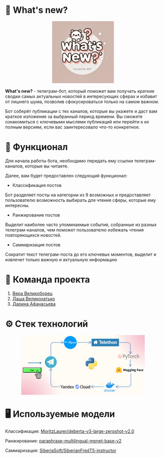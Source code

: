 # 📃 What's new?

<p align="center">
  <img src="images/logo.jpeg" width="200">
</p>

**What's new?** - телеграм-бот, который поможет вам получать краткие сводки самых актуальных новостей в интересующих сферах и избавит от лишнего шума, позволив сфокусироваться только на самом важном.  

Бот соберёт публикации с тех каналов, которые вы укажете и даст вам краткое изложение за выбранный период времени. Вы сможете ознакомиться с ключевыми мыслями публикаций или перейти к их полным версиям, если вас заинтересовало что-то конкретное. 


# 📲 Функционал

Для начала работы бота, необходимо передать ему ссылки телеграм-каналов, которые вы читаете.

Далее, вам будет предоставлен следующий функционал: 

- Классификация постов 

Бот разделяет посты на категории из 9 возможных и предоставляет пользователю
возможность выбирать для чтения сферы, которые ему интересны.

- Ранжирование постов 

Выделит наиболее часто упоминаемые события,
собранные из разных телеграм-каналов, чем поможет пользователю избежать чтения повторяющихся новостей.

- Саммаризация постов

Сократит текст телеграм-поста до его ключевых моментов, выделит и извлечет
только важную и актуальную информацию


<!-- <p float="left">
  <img src="img/summary.png" />
  <img src="img/full_news.png" /> 
</p> -->



<!-- Бот доступен по ссылке: https://t.me/TinyNewsBot -->


# 👯 Команда проекта
1. [Вера Великоборец](https://github.com/VerVelVel)
2. [Даша Великохатько](https://github.com/Dasha0203)
3. [Дарина Афанасьева](https://github.com/DarinaSeva)
   


# ⚙️ Стек технологий
<p align="center">
  <img src="images/stack.png" width="400">
</p>


# 🖥  Используемые модели
Классификация: 
[MoritzLaurer/deberta-v3-large-zeroshot-v2.0](https://huggingface.co/MoritzLaurer/deberta-v3-large-zeroshot-v2.0)


Ранжирование: [paraphrase-multilingual-mpnet-base-v2](https://huggingface.co/sentence-transformers/paraphrase-multilingual-mpnet-base-v2)

Саммаризация:
[SiberiaSoft/SiberianFredT5-instructor](https://huggingface.co/SiberiaSoft/SiberianFredT5-instructor)


